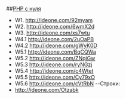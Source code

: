 ##<a href="http://archive-ipq-co.narod.ru">PHP с нуля</a>  
- W1. http://ideone.com/92myam<br>
- W2. http://ideone.com/6wmX2d<br>
- W3. http://ideone.com/xs7wtu
- W4.1 http://ideone.com/2uOaPB
- W4.2 http://ideone.com/gWyK0D
- W5.1 http://ideone.com/BqCQWa
- W5.2 http://ideone.com/ZNqjGw
- W5.3 http://ideone.com/ryNGzj
- W5.4 http://ideone.com/c4Wtet
- W5.5 http://ideone.com/Cy79xO
- W5.6 http://ideone.com/cVtRbN
--Строки: 
- http://ideone.com/Otzabk
